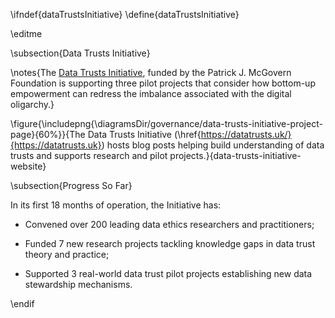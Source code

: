 \ifndef{dataTrustsInitiative}
\define{dataTrustsInitiative}

\editme

\subsection{Data Trusts Initiative}

\notes{The [Data Trusts Initiative](https://datatrusts.uk/), funded by the Patrick J. McGovern Foundation is supporting three pilot projects that consider how bottom-up empowerment can redress the imbalance associated with the digital oligarchy.}

\figure{\includepng{\diagramsDir/governance/data-trusts-initiative-project-page}{60%}}{The Data Trusts Initiative (\href{https://datatrusts.uk/}{https://datatrusts.uk}) hosts blog posts helping build understanding of data trusts and supports research and pilot projects.}{data-trusts-initiative-website}

\subsection{Progress So Far}

In its first 18 months of operation, the Initiative has:

* Convened over 200 leading data ethics researchers and practitioners;

* Funded 7 new research projects tackling knowledge gaps in data trust theory and practice;

* Supported 3 real-world data trust pilot projects establishing new data stewardship mechanisms. 



\endif
